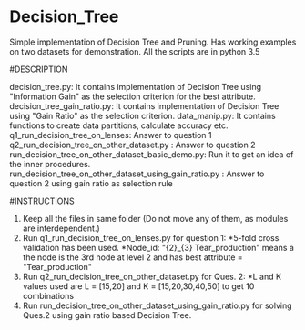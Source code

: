 # Decision_Tree
Simple implementation of Decision Tree and Pruning. Has working examples on two datasets for demonstration.
All the scripts are in python 3.5

#DESCRIPTION

decision_tree.py: It contains implementation of Decision Tree using "Information Gain" as the selection criterion for the best attribute.
decision_tree_gain_ratio.py: It contains implementation of Decision Tree using "Gain Ratio" as the selection criterion.
data_manip.py: It contains functions to create data partitions, calculate accuracy etc.
q1_run_decision_tree_on_lenses: Answer to question 1
q2_run_decision_tree_on_other_dataset.py : Answer to question 2
run_decision_tree_on_other_dataset_basic_demo.py: Run it to get an idea of the inner procedures.
run_decision_tree_on_other_dataset_using_gain_ratio.py : Answer to question 2 using gain ratio as selection rule


#INSTRUCTIONS
1. Keep all the files in same folder (Do not move any of them, as modules are interdependent.)
2. Run q1_run_decision_tree_on_lenses.py for question 1:
   *5-fold cross validation has been used.
   *Node_id: "{2}_{3} Tear_production" means a the node is the 3rd node at level 2 and has best attribute = "Tear_production"
3. Run q2_run_decision_tree_on_other_dataset.py for Ques. 2:
  *L and K values used are L = [15,20] and K = [15,20,30,40,50] to get 10 combinations
4. Run run_decision_tree_on_other_dataset_using_gain_ratio.py for solving Ques.2 using gain ratio based Decision Tree.
